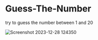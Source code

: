 # Guess-The-Number

try to guess the number between 1 and 20

![Screenshot 2023-12-28 124350](https://github.com/anas-1337/Guess-The-Number/assets/154932472/4e1e31d2-08f7-4c9a-bbf6-022f4a6c58a5)
